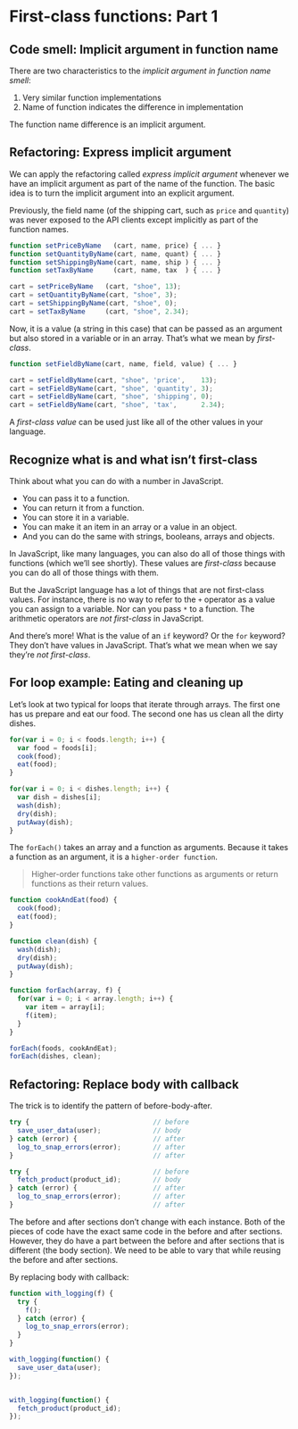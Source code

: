 # First-class functions: Part 1

## Code smell: Implicit argument in function name

There are two characteristics to the *implicit argument in function name smell*:

1. Very similar function implementations
2. Name of function indicates the difference in implementation

The function name difference is an implicit argument.

## Refactoring: Express implicit argument

We can apply the refactoring called *express implicit argument* whenever we have an implicit argument as part of the name of the function. The basic idea is to turn the implicit argument into an explicit argument.

Previously, the field name (of the shipping cart, such as `price` and `quantity`) was never exposed to the API clients except implicitly as part of the function names.

```javascript
function setPriceByName   (cart, name, price) { ... }
function setQuantityByName(cart, name, quant) { ... }
function setShippingByName(cart, name, ship ) { ... }
function setTaxByName     (cart, name, tax  ) { ... }

cart = setPriceByName   (cart, "shoe", 13);
cart = setQuantityByName(cart, "shoe", 3);
cart = setShippingByName(cart, "shoe", 0);
cart = setTaxByName     (cart, "shoe", 2.34);
```

Now, it is a value (a string in this case) that can be passed as an argument but also stored in a variable or in an array. That’s what we mean by *first-class*.

```javascript
function setFieldByName(cart, name, field, value) { ... }

cart = setFieldByName(cart, "shoe", 'price',    13);
cart = setFieldByName(cart, "shoe", 'quantity', 3);
cart = setFieldByName(cart, "shoe", 'shipping', 0);
cart = setFieldByName(cart, "shoe", 'tax',      2.34);
```

A *first-class value* can be used just like all of the other values in your language.

## Recognize what is and what isn’t first-class

Think about what you can do with a number in JavaScript.

- You can pass it to a function.
- You can return it from a function.
- You can store it in a variable.
- You can make it an item in an array or a value in an object.
- And you can do the same with strings, booleans, arrays and objects.

In JavaScript, like many languages, you can also do all of those things with functions (which we’ll see shortly). These values are *first-class* because you can do all of those things with them.

But the JavaScript language has a lot of things that are not first-class values. For instance, there is no way to refer to the `+` operator as a value you can assign to a variable. Nor can you pass `*` to a function. The arithmetic operators are *not first-class* in JavaScript.

And there’s more! What is the value of an `if` keyword? Or the `for` keyword? They don’t have values in JavaScript. That’s what we mean when we say they’re *not first-class*.

## For loop example: Eating and cleaning up

Let’s look at two typical for loops that iterate through arrays. The first one has us prepare and eat our food. The second one has us clean all the dirty dishes.

```javascript
for(var i = 0; i < foods.length; i++) {
  var food = foods[i];
  cook(food);
  eat(food);
}

for(var i = 0; i < dishes.length; i++) {
  var dish = dishes[i];
  wash(dish);
  dry(dish);
  putAway(dish);
}
```

The `forEach()` takes an array and a function as arguments. Because it takes a function as an argument, it is a `higher-order function`.

> Higher-order functions take other functions as arguments or return functions as their return values.

```javascript
function cookAndEat(food) {
  cook(food);
  eat(food);
}

function clean(dish) {
  wash(dish);
  dry(dish);
  putAway(dish);
}

function forEach(array, f) {
  for(var i = 0; i < array.length; i++) {
    var item = array[i];
    f(item);
  }
}

forEach(foods, cookAndEat);
forEach(dishes, clean);
```

## Refactoring: Replace body with callback

The trick is to identify the pattern of before-body-after.

```javascript
try {                               // before
  save_user_data(user);             // body
} catch (error) {                   // after
  log_to_snap_errors(error);        // after
}                                   // after

try {                               // before
  fetch_product(product_id);        // body
} catch (error) {                   // after
  log_to_snap_errors(error);        // after
}                                   // after
```

The before and after sections don’t change with each instance. Both of the pieces of code have the exact same code in the before and after sections. However, they do have a part between the before and after sections that is different (the body section). We need to be able to vary that while reusing the before and after sections.

By replacing body with callback:

```javascript
function with_logging(f) {
  try {
    f();
  } catch (error) {
    log_to_snap_errors(error);
  }
}

with_logging(function() {
  save_user_data(user);
});


with_logging(function() {
  fetch_product(product_id);
});
```
